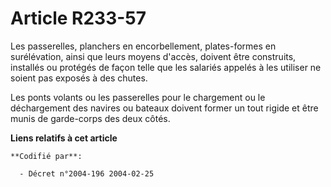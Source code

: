 # Article R233-57

Les passerelles, planchers en encorbellement, plates-formes en surélévation, ainsi que leurs moyens d'accès, doivent être
construits, installés ou protégés de façon telle que les salariés appelés à les utiliser ne soient pas exposés à des chutes.

Les ponts volants ou les passerelles pour le chargement ou le déchargement des navires ou bateaux doivent former un tout
rigide et être munis de garde-corps des deux côtés.

**Liens relatifs à cet article**

	**Codifié par**:

	  - Décret n°2004-196 2004-02-25
